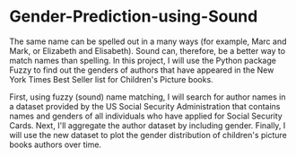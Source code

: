 # Gender-Prediction-using-Sound
The same name can be spelled out in a many ways (for example, Marc and Mark, or Elizabeth and Elisabeth). Sound can, therefore, be a better way to match names than spelling. In this project, I will use the Python package Fuzzy to find out the genders of authors that have appeared in the New York Times Best Seller list for Children's Picture books.

First, using fuzzy (sound) name matching, I will search for author names in a dataset provided by the US Social Security Administration that contains names and genders of all individuals who have applied for Social Security Cards. Next, I'll aggregate the author dataset by including gender. Finally, I will use the new dataset to plot the gender distribution of children's picture books authors over time.
